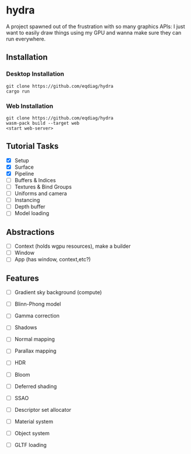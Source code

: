 # hydra

A project spawned out of the frustration with so many graphics APIs: I just want to easily draw things 
using my GPU and wanna make sure they can run everywhere.

## Installation


### Desktop Installation
```
git clone https://github.com/eqdiag/hydra
cargo run
```

### Web Installation
```
git clone https://github.com/eqdiag/hydra
wasm-pack build --target web
<start web-server>
```


## Tutorial Tasks 
- [x] Setup
- [x] Surface
- [x] Pipeline
- [ ] Buffers & Indices
- [ ] Textures & Bind Groups
- [ ] Uniforms and camera
- [ ] Instancing
- [ ] Depth buffer
- [ ] Model loading

## Abstractions
- [ ] Context (holds wgpu resources), make a builder
- [ ] Window
- [ ] App (has window, context,etc?)

## Features
- [ ] Gradient sky background (compute)
- [ ] Blinn-Phong model
- [ ] Gamma correction
- [ ] Shadows
- [ ] Normal mapping
- [ ] Parallax mapping
- [ ] HDR
- [ ] Bloom
- [ ] Deferred shading
- [ ] SSAO
- [ ] Descriptor set allocator
- [ ] Material system
- [ ] Object system
- [ ] GLTF loading





